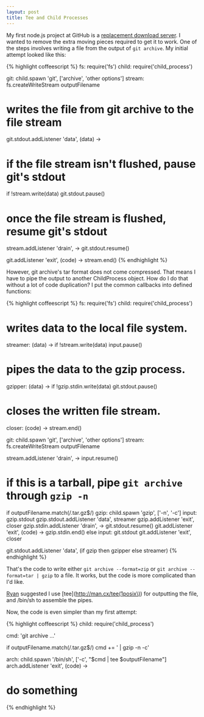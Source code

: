```yaml
--- 
layout: post
title: Tee and Child Processes
---
```


My first node.js project at GitHub is a [replacement download server](http://github.com/blog/678-meet-nodeload-the-new-download-server).  I wanted to remove the extra moving pieces required to get it to work.  One of the steps involves writing a file from the output of `git archive`.  My initial attempt looked like this:

{% highlight coffeescript %}
fs:      require('fs')
child:   require('child_process')

git:     child.spawn 'git', ['archive', 'other options']
stream:  fs.createWriteStream outputFilename

# writes the file from git archive to the file stream
git.stdout.addListener 'data', (data) ->
  # if the file stream isn't flushed, pause git's stdout
  if !stream.write(data)
    git.stdout.pause()

# once the file stream is flushed, resume git's stdout
stream.addListener 'drain', ->
  git.stdout.resume()

git.addListener 'exit', (code) ->
  stream.end()
{% endhighlight %}

However, git archive's tar format does not come compressed.  That means I have to pipe the output to another ChildProcess object.  How do I do that without a lot of code duplication?  I put the common callbacks into defined functions:

{% highlight coffeescript %}
fs:      require('fs')
child:   require('child_process')

# writes data to the local file system.
streamer: (data) ->
  if !stream.write(data)
    input.pause()

# pipes the data to the gzip process.
gzipper: (data) ->
  if !gzip.stdin.write(data)
    git.stdout.pause()

# closes the written file stream.  
closer: (code) ->
  stream.end()

git:     child.spawn 'git', ['archive', 'other options']
stream:  fs.createWriteStream outputFilename

stream.addListener 'drain', ->
  input.resume()

# if this is a tarball, pipe `git archive` through `gzip -n`
if outputFilename.match(/\.tar\.gz$/)
  gzip:  child.spawn 'gzip', ['-n', '-c']
  input: gzip.stdout
  gzip.stdout.addListener 'data', streamer
  gzip.addListener        'exit', closer
  gzip.stdin.addListener  'drain', ->
    git.stdout.resume()
  git.addListener 'exit', (code) ->
    gzip.stdin.end()
else
  input: git.stdout
  git.addListener 'exit', closer

git.stdout.addListener 'data', (if gzip then gzipper else streamer)
{% endhighlight %}

That's the code to write either `git archive --format=zip` or `git archive --format=tar | gzip` to a file.  It works, but the code is more complicated than I'd like. 

[Ryan](http://github.com/rtomayko) suggested I use [tee](http://man.cx/tee(1posix\)) for outputting the file, and /bin/sh to assemble the pipes.

Now, the code is even simpler than my first attempt:

{% highlight coffeescript %}
child: require('child_process')

cmd: 'git archive ...'

if outputFilename.match(/\.tar\.gz$/)
  cmd += ' | gzip -n -c'

arch:    child.spawn '/bin/sh', ['-c', "$cmd | tee $outputFilename"]
arch.addListener 'exit', (code) ->
  # do something
{% endhighlight %}
